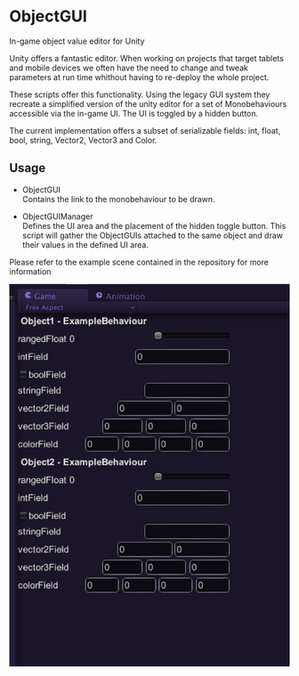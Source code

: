 # ObjectGUI
In-game object value editor for Unity

Unity offers a fantastic editor. When working on projects that target tablets and mobile devices we often have the need to change and tweak parameters at run time whithout having to re-deploy the whole project.

These scripts offer this functionality. Using the legacy GUI system they recreate a simplified version of the unity editor for a set of Monobehaviours accessible via the in-game UI. The UI is toggled by a hidden button.

The current implementation offers a subset of serializable fields: int, float, bool, string, Vector2, Vector3 and Color.

## Usage

* ObjectGUI  
   Contains the link to the monobehaviour to be drawn.

* ObjectGUIManager  
   Defines the UI area and the placement of the hidden toggle button. This script will gather the ObjectGUIs attached to the same object and draw their values in the defined UI area.



Please refer to the example scene contained in the repository for more information

![alt text](https://raw.githubusercontent.com/weezah/ObjectGUI/master/screenshot.png "Screenshot")
